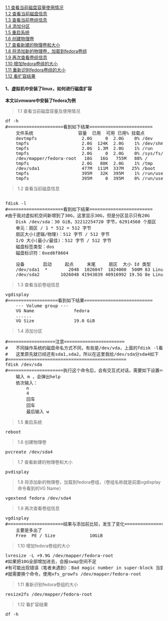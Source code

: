 <div class="mapInPage">
<a href="#anchor1.1" class="addspace">1.1 查看当前磁盘容量使用情况</a><br/>
<a href="#anchor1.2" class="addspace">1.2 查看当前磁盘信息</a><br/>
<a href="#anchor1.3" class="addspace">1.3 查看当前卷组信息</a><br/>
<a href="#anchor1.4" class="addspace">1.4 添加分区</a><br/>
<a href="#anchor1.5" class="addspace">1.5 重启系统</a><br/>
<a href="#anchor1.6" class="addspace">1.6 创建物理卷</a><br/>
<a href="#anchor1.7" class="addspace">1.7 查看新建的物理卷和大小</a><br/>
<a href="#anchor1.8" class="addspace">1.8 将添加新的物理卷，加载到fedora卷组</a><br/>
<a href="#anchor1.9" class="addspace">1.9 再次查看卷组信息</a><br/>
<a href="#anchor1.10" class="addspace">1.10 增加fedora卷组的大小</a><br/>
<a href="#anchor1.11" class="addspace">1.11 重新识别fedora卷组的大小</a><br/>
<a href="#anchor1.12" class="addspace">1.12 看扩容结果</a>
</div>

#### 1、虚拟机中安装了linux，如何进行磁盘扩容

**本文以vmware中安装了fedora为例**

>1.1 查看当前磁盘容量及使用情况<label id="anchor1.1"></label>
<pre class="prettyprint lang-s">
df -h
#=====================看到如下结果========================
	文件系统                 容量  已用  可用 已用% 挂载点
	devtmpfs                 2.0G     0  2.0G    0% /dev
	tmpfs                    2.0G  124K  2.0G    1% /dev/shm
	tmpfs                    2.0G  1.3M  2.0G    1% /run
	tmpfs                    2.0G     0  2.0G    0% /sys/fs/cgroup
	/dev/mapper/fedora-root   18G   16G   755M   88% /
	tmpfs                    2.0G   80K  2.0G    1% /tmp
	/dev/sda1                477M  111M  337M   25% /boot
	tmpfs                    395M   32K  395M    1% /run/user/42
	tmpfs                    395M     0  395M    0% /run/user/1000
</pre>
		
>1.2 查看当前磁盘信息<label id="anchor1.2"></label>
<pre class="prettyprint lang-s">	
fdisk -l
#=====================看到如下结果========================
#由于我对虚拟机空间新增到了30G，这里显示30G，但是分区显示只有20G
	Disk /dev/sda：30 GiB，32212254720 字节，62914560 个扇区
	单元：扇区 / 1 * 512 = 512 字节
	扇区大小(逻辑/物理)：512 字节 / 512 字节
	I/O 大小(最小/最佳)：512 字节 / 512 字节
	磁盘标签类型：dos
	磁盘标识符：0xed6f8664
	
	设备       启动     起点     末尾     扇区  大小 Id 类型
	/dev/sda1  *        2048  1026047  1024000  500M 83 Linux
	/dev/sda2        1026048 41943039 40916992 19.5G 8e Linux LVM
</pre>

>1.3 查看当前卷组信息<label id="anchor1.3"></label>
<pre class="prettyprint lang-s">
vgdisplay 
#===================看到如下结果==========================
	--- Volume group ---
	VG Name               fedora
	......
	VG Size               19.0 GiB
</pre>
>1.4 添加分区<label id="anchor1.4"></label>
<pre class="prettyprint lang-s">
#==================注意=======================
#	不同操作系统的磁盘命名方式不同，有些是/dev/vda，上面的fdisk -l看到我的是/dev/sda
#	这里原先就已经还有sda1,sda2，所以在这里我给/dev/sda分sda4如下
#=============================================
fdisk /dev/sda
#=====================执行这个命令后，会有交互式对话，需要如下设置====================================
	输入 m ，会弹出help
	依次输入：
		n
		4
		回车
		回车
		最后输入 w
</pre>
>1.5 重启系统<label id="anchor1.5"></label>
<pre class="prettyprint lang-s">
reboot
</pre>	
>1.6 创建物理卷<label id="anchor1.6"></label>
<pre class="prettyprint lang-s">
pvcreate /dev/sda4
</pre>
>1.7 查看新建的物理卷和大小<label id="anchor1.7"></label>
<pre class="prettyprint lang-s">
pvdisplay
</pre>
>1.8 将添加新的物理卷，加载到fedora卷组，（卷组名称就是前面vgdisplay命令看到的VG Name）<label id="anchor1.8"></label>
<pre class="prettyprint lang-s">
vgextend fedora /dev/sda4
</pre>
>1.9 再次查看卷组信息<label id="anchor1.9"></label>
<pre class="prettyprint lang-s">
vgdisplay
#=====================结果与添加前比较，发生了变化======================
	主要是多出了
	Free  PE / Size 			10GiB
</pre>
>1.10 增加fedora卷组的大小<label id="anchor1.10"></label>
<pre class="prettyprint lang-s">
lvresize -L +9.9G /dev/mapper/fedora-root 
#如果把10G全部增加进去，会报swap空间不足
#有可能出现错误（笔者未遇到）：Bad magic number in super-block 当尝试打开 /dev/mapper/fedora-root  时 找不到有效的文件系统超级块.
#就需要换个命令，使用xfs_growfs /dev/mapper/fedora-root
</pre>
>1.11 重新识别fedora卷组的大小<label id="anchor1.11"></label>
<pre class="prettyprint lang-s">
resize2fs /dev/mapper/fedora-root
</pre>
>1.12 看扩容结果<label id="anchor1.12"></label>
<pre class="prettyprint lang-s">
df -h
</pre>